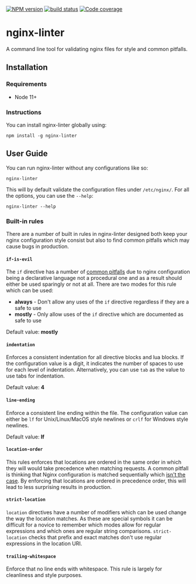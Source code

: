 [![NPM version][npm-image]][npm-url]
[![build status][travis-image]][travis-url]
[![Code coverage][coveralls-image]][coveralls-url]

# nginx-linter

A command line tool for validating nginx files for style and common pitfalls.

## Installation

### Requirements

* Node 11+

### Instructions

You can install nginx-linter globally using:

    npm install -g nginx-linter

## User Guide

You can run nginx-linter without any configurations like so:

    nginx-linter

This will by default validate the configuration files under `/etc/nginx/`.
For all the options, you can use the `--help`:

    nginx-linter --help

### Built-in rules

There are a number of built in rules in nginx-linter designed both keep
your nginx configuration style consist but also to find common pitfalls
which may cause bugs in production.

#### `if-is-evil`

The `if` directive has a number of [common pitfalls](https://www.nginx.com/resources/wiki/start/topics/depth/ifisevil/) due to nginx configuration
being a declarative language not a procedural one and as a result should
either be used sparingly or not at all. There are two modes for this rule
which can be used:

* **always** - Don't allow any uses of the `if` directive regardless if they are a safe to use
* **mostly** - Only allow uses of the `if` directive which are documented as safe to use

Default value: **mostly**

#### `indentation`

Enforces a consistent indentation for all directive blocks and lua blocks. If the configuration value
is a digit, it indicates the number of spaces to use for each level of indentation. Alternatively,
you can use `tab` as the value to use tabs for indentation.

Default value: **4**

#### `line-ending`

Enforce a consistent line ending within the file. The configuration value can either be `lf` for
Unix/Linux/MacOS style newlines or `crlf` for Windows style newlines.

Default value: **lf**

#### `location-order`

This rules enforces that locations are ordered in the same order in which they will would take
precedence when matching requests. A common pitfall is thinking that Nginx configuration is
matched sequentially which [isn't the case](https://nginx.org/en/docs/http/ngx_http_core_module.html#location). By
enforcing that locations are ordered in precedence order, this will lead to less surprising results in production.

#### `strict-location`

`location` directives have a number of modifiers which can be used change the way the location
matches. As these are special symbols it can be difficult for a novice to remember which modes
allow for regular expressions and which ones are regular string comparisons. `strict-location`
checks that prefix and exact matches don't use regular expressions in the location URI.

#### `trailing-whitespace`

Enforce that no line ends with whitespace. This rule is largely for cleanliness and style purposes.

[npm-image]: https://img.shields.io/npm/v/nginx-linter.svg?style=flat-square
[npm-url]: https://www.npmjs.com/package/nginx-linter
[travis-image]: https://img.shields.io/travis/jhinch/nginx-linter/master.svg?style=flat-square
[travis-url]: https://travis-ci.org/jhinch/nginx-linter
[coveralls-image]: https://img.shields.io/coveralls/jhinch/nginx-linter/master.svg?style=flat-square
[coveralls-url]: https://coveralls.io/r/jhinch/nginx-linter?branch=master
